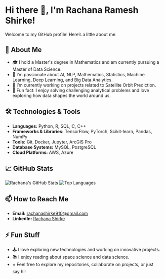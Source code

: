 # Hi there 👋, I'm Rachana Ramesh Shirke!

Welcome to my GitHub profile! Here’s a little about me:

## 🚀 About Me
- 🎓 I hold a Master's degree in Mathematics and am currently pursuing a Master of Data Science.
- 🌱 I’m passionate about AI, NLP, Mathematics, Statistics, Machine Learning, Deep Learning, and Big Data Analytics.
- 🔭 I’m currently working on projects related to Satellite Orbit Prediction.
- 🌟 Fun fact: I enjoy solving challenging analytical problems and love exploring how data shapes the world around us.

## 🛠️ Technologies & Tools
- **Languages:** Python, R, SQL, C, C++
- **Frameworks & Libraries:** TensorFlow, PyTorch, Scikit-learn, Pandas, NumPy
- **Tools:** Git, Docker, Jupyter, ArcGIS Pro
- **Database Systems:** MySQL, PostgreSQL
- **Cloud Platforms:** AWS, Azure

## 📈 GitHub Stats
![Rachana's GitHub Stats](https://github-readme-stats.vercel.app/api?username=YOUR_GITHUB_USERNAME&show_icons=true&hide=issues&count_private=true&theme=radical)
![Top Languages](https://github-readme-stats.vercel.app/api/top-langs/?username=YOUR_GITHUB_USERNAME&layout=compact&theme=radical)

## 📫 How to Reach Me
- **Email:** rachanashirke910@gmail.com
- **LinkedIn:** [Rachana Shirke](https://www.linkedin.com/in/rachana-shirke/)

## ⚡ Fun Stuff
- 🕹️ I love exploring new technologies and working on innovative projects.
- 📚 I enjoy reading about space science and data science.
- ⭐️ Feel free to explore my repositories, collaborate on projects, or just say hi!

